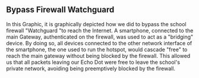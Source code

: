 ## Bypass Firewall Watchguard

In this Graphic, it is graphically depicted how we did to bypass the school firewall "Watchguard "to reach the Internet.
A smartphone, connected to the main Gateway, authenticated on the firewall, was used to act as a "bridging" device.
By doing so, all devices connected to the other network interface of the smartphone, the one used to run the hotspot, would cascade "free" to reach the main gateway without being blocked by the firewall.
This allowed us that all packets leaving our Echo Dot were free to leave the school's private network, avoiding being preemptively blocked by the firewall.

